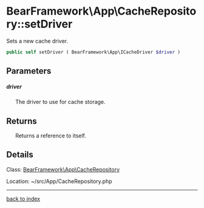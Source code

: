# BearFramework\App\CacheRepository::setDriver

Sets a new cache driver.

```php
public self setDriver ( BearFramework\App\ICacheDriver $driver )
```

## Parameters

##### driver

&nbsp;&nbsp;&nbsp;&nbsp;&nbsp;&nbsp;The driver to use for cache storage.

## Returns

&nbsp;&nbsp;&nbsp;&nbsp;&nbsp;&nbsp;Returns a reference to itself.

## Details

Class: [BearFramework\App\CacheRepository](bearframework.app.cacherepository.class.md)

Location: ~/src/App/CacheRepository.php

---

[back to index](index.md)

